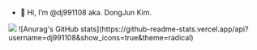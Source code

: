 - 👋 Hi, I’m @dj991108 aka. DongJun Kim.
<!---
dj991108/dj991108 is a ✨ special ✨ repository because its `README.md` (this file) appears on your GitHub profile.
You can click the Preview link to take a look at your changes.
--->

<img src="https://img.shields.io/badge/C-3178C6?style=flat&logo=TypeScript&logoColor=#A8B9CC"/>
![Anurag's GitHub stats](https://github-readme-stats.vercel.app/api?username=dj991108&show_icons=true&theme=radical)

